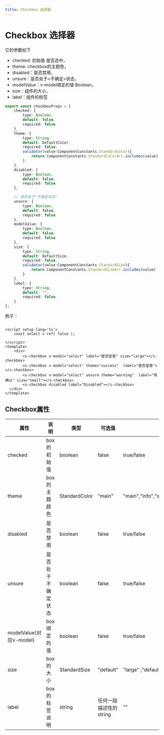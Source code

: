 ```yaml
---
title: Checkbox 选择器
---
```


# Checkbox 选择器

它的参数如下

* checked: 初始值 是否选中，
* theme: checkbox的主题色，
* disabled：是否禁用，
* unsure：是否处于<不确定>状态，
* modelValue：v-model绑定的值 Boolean，
* size：组件的大小，
* label：组件的标签

```ts
export const checkboxProps = {
    checked: {
        type: Boolean,
        default: false,
        required: false
    },
    theme: {
        type: String,
        default: DefaultColor,
        required: false,
        validator(value:ComponentConstants.StandardColor){
            return ComponentConstants.StandardColorArr.includes(value)
        },
    },
    disabled: {
        type: Boolean,
        default: false,
        required: false
    },

    // 是否处于"不确定状态"    
    unsure: {
        type: Boolean,
        default: false,
        required: false
    },
    modelValue: {
        type: Boolean,
        default: false,
        required: false
    },
    size: {
        type: String,
        default: DefaultSize,
        required: false,
        validator(value:ComponentConstants.StandardSize){
            return ComponentConstants.StandardSizeArr.includes(value)
        }
    },
    label: {
        type: String,
        default: "",
        required: false
    }
};
```



例子：

<div class="line">
    <s-checkbox v-model="select" label="是否堂食" size="large"></s-checkbox>
    <s-checkbox v-model="select" theme="success"  label="是否堂食"></s-checkbox>
    <s-checkbox v-model="select" unsure theme="warning"  label="待确认" size="small"></s-checkbox>
    <s-checkbox disabled label="Disabled"></s-checkbox>
</div>



```vue
<script setup lang='ts'>
    const select = ref( false );

</script>
<template>
    <div>
        <s-checkbox v-model="select" label="是否堂食" size="large"></s-checkbox>
        <s-checkbox v-model="select" theme="success"  label="是否堂食"></s-checkbox>
        <s-checkbox v-model="select" unsure theme="warning"  label="待确认" size="small"></s-checkbox>
        <s-checkbox disabled label="Disabled"></s-checkbox>
  </div>
</template>
```

## Checkbox属性

| 属性  | 说明                             | 类型           | 可选值                                           | 默认值 |
| ----- | -------------------------------- | -------------- | ------------------------------------------------ | ------ |
| checked  | box的初始值 | boolean | false                                                | true/false      |
| theme  | box的主题颜色                         | StandardColor |"main"        | "main","info","success","warning","error"     |
| disabled | 是否禁用 | boolean        | false | true/false      |
| unsure | 是否处于不确定状态                      | boolean     | false | true/false      |
| modelValue(对应v-model)| box绑定的值 | boolean | false | true/false |
| size | box的大小   |    StandardSize      | "default" | "large" ,"default", "small" |
| label | box的标签说明   |    string      | 任何一段描述性的string | "" |

<script lang="ts" setup>
import {ref} from 'vue'    
const select = ref( false );
</script>
<style scope>
.line{
    display: flex;
    justify-content: space-around;
    align-items: flex-end
}
</style>  